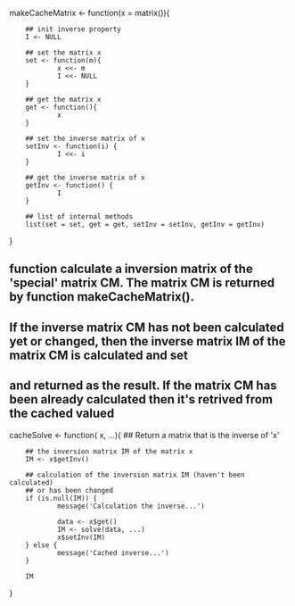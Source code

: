 makeCacheMatrix <- function(x = matrix()){
        
        ## init inverse property
        I <- NULL
        
        ## set the matrix x
        set <- function(m){
                x <<- m
                I <<- NULL
        }
        
        ## get the matrix x
        get <- function(){
                x               
        } 
        
        ## set the inverse matrix of x
        setInv <- function(i) {
                I <<- i
        }
        
        ## get the inverse matrix of x
        getInv <- function() {
                I
        }
        
        ## list of internal methods
        list(set = set, get = get, setInv = setInv, getInv = getInv)
}


## function calculate a inversion matrix of the 'special' matrix CM. The matrix CM is returned by function makeCacheMatrix().
## If the inverse matrix CM has not been calculated yet or changed, then the inverse matrix IM of the matrix CM is calculated and set 
## and returned as the result. If the matrix CM has been already calculated then it's retrived from the cached valued
cacheSolve <- function( x, ...){
        ## Return a matrix that is the inverse of 'x'
        
        ## the inversion matrix IM of the matrix x
        IM <- x$getInv()
        
        ## calculation of the inversion matrix IM (haven't been calculated)
        ## or has been changed
        if (is.null(IM)) {
                message('Calculation the inverse...')
                
                data <- x$get()
                IM <- solve(data, ...)
                x$setInv(IM)
        } else {
                message('Cached inverse...')
        }
        
        IM
}
